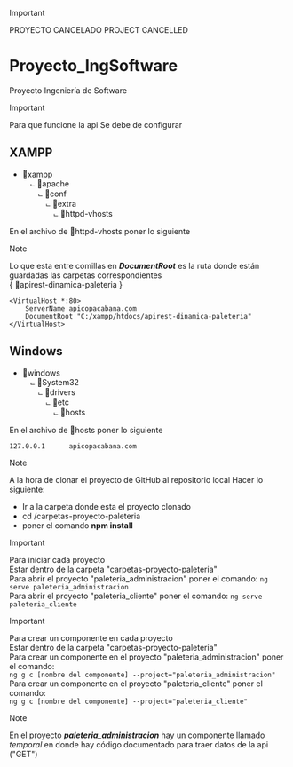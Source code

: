 > [!IMPORTANT]
> PROYECTO CANCELADO
> PROJECT CANCELLED

# Proyecto_IngSoftware
Proyecto Ingeniería de Software


> [!IMPORTANT]
> Para que funcione la api
> Se debe de configurar

## XAMPP

   - 📂xampp<br>
     &emsp;⨽ 📂apache<br>
     &emsp;&emsp;⨽ 📂conf<br>
     &emsp;&emsp;&emsp;⨽ 📂extra<br>
     &emsp;&emsp;&emsp;&emsp;⨽ 📄httpd-vhosts

En el archivo de 📄httpd-vhosts poner lo siguiente
> [!NOTE]
> Lo que esta entre comillas en **_DocumentRoot_** es la ruta donde están guardadas las carpetas correspondientes<br>
> { 📁apirest-dinamica-paleteria }
```
<VirtualHost *:80>
    ServerName apicopacabana.com
    DocumentRoot "C:/xampp/htdocs/apirest-dinamica-paleteria"
</VirtualHost>

```

## Windows
   - 📂windows<br>
     &emsp;⨽ 📂System32<br>
     &emsp;&emsp;⨽ 📂drivers<br>
     &emsp;&emsp;&emsp;⨽ 📂etc<br>
     &emsp;&emsp;&emsp;&emsp;⨽ 📄hosts

En el archivo de 📄hosts poner lo siguiente
```
127.0.0.1	   apicopacabana.com
```
> [!NOTE]
> A la hora de clonar el proyecto de GitHub al repositorio local
> Hacer lo siguiente:

* Ir a la carpeta donde esta el proyecto clonado
* cd /carpetas-proyecto-paleteria
* poner el comando **npm install**

> [!IMPORTANT]
> Para iniciar cada proyecto <br>
> Estar dentro de la carpeta "carpetas-proyecto-paleteria" <br>
> Para abrir el proyecto "paleteria_administracion" poner el comando: `ng serve paleteria_administracion` <br>
> Para abrir el proyecto "paleteria_cliente" poner el comando: `ng serve paleteria_cliente`

> [!IMPORTANT]
> Para crear un componente en cada proyecto <br>
> Estar dentro de la carpeta "carpetas-proyecto-paleteria" <br>
> Para crear un componente en el proyecto "paleteria_administracion" poner el comando: <br>`ng g c [nombre del componente] --project="paleteria_administracion"` <br>
> Para crear un componente en el proyecto "paleteria_cliente" poner el comando: <br>`ng g c [nombre del componente] --project="paleteria_cliente"`

> [!NOTE]
> En el proyecto ***paleteria_administracion*** hay un componente llamado *temporal* en donde hay código documentado para traer datos de la api ("GET") 
